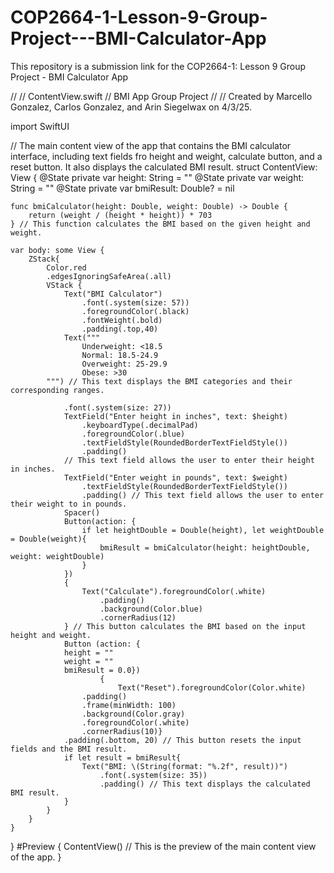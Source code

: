 # COP2664-1-Lesson-9-Group-Project---BMI-Calculator-App
This repository is a submission link for the COP2664-1: Lesson 9 Group Project - BMI Calculator App

//
//  ContentView.swift
//  BMI App Group Project
//
//  Created by Marcello Gonzalez, Carlos Gonzalez, and Arin Siegelwax on 4/3/25.

import SwiftUI

// The main content view of the app that contains the BMI calculator interface, including text fields fro height and weight, calculate button, and a reset button. It also displays the calculated BMI result.
struct ContentView: View {
   @State private var height: String = ""
    @State private var weight: String = ""
    @State private var bmiResult: Double? = nil
    
    func bmiCalculator(height: Double, weight: Double) -> Double {
        return (weight / (height * height)) * 703
    } // This function calculates the BMI based on the given height and weight.
 
    var body: some View {
        ZStack{
            Color.red
            .edgesIgnoringSafeArea(.all)
            VStack {
                Text("BMI Calculator")
                    .font(.system(size: 57))
                    .foregroundColor(.black)
                    .fontWeight(.bold)
                    .padding(.top,40)
                Text("""
                    Underweight: <18.5
                    Normal: 18.5-24.9
                    Overweight: 25-29.9
                    Obese: >30
            """) // This text displays the BMI categories and their corresponding ranges.
                
                .font(.system(size: 27))
                TextField("Enter height in inches", text: $height)
                    .keyboardType(.decimalPad)
                    .foregroundColor(.blue)
                    .textFieldStyle(RoundedBorderTextFieldStyle())
                    .padding()
                // This text field allows the user to enter their height in inches.
                TextField("Enter weight in pounds", text: $weight)
                    .textFieldStyle(RoundedBorderTextFieldStyle())
                    .padding() // This text field allows the user to enter their weight to in pounds.
                Spacer()
                Button(action: {
                    if let heightDouble = Double(height), let weightDouble = Double(weight){
                        bmiResult = bmiCalculator(height: heightDouble, weight: weightDouble)
                    }
                })
                {
                    Text("Calculate").foregroundColor(.white)
                        .padding()
                        .background(Color.blue)
                        .cornerRadius(12)
                } // This button calculates the BMI based on the input height and weight.
                Button (action: {
                height = ""
                weight = ""
                bmiResult = 0.0})
                        {
                            Text("Reset").foregroundColor(Color.white)
                    .padding()
                    .frame(minWidth: 100)
                    .background(Color.gray)
                    .foregroundColor(.white)
                    .cornerRadius(10)}
                .padding(.bottom, 20) // This button resets the input fields and the BMI result.
                if let result = bmiResult{
                    Text("BMI: \(String(format: "%.2f", result))")
                        .font(.system(size: 35))
                        .padding() // This text displays the calculated BMI result.
                }
            }
        }
    }
}
#Preview {
    ContentView() // This is the preview of the main content view of the app.
}
